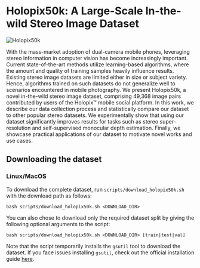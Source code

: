 # Holopix50k: A Large-Scale In-the-wild Stereo Image Dataset

![Holopix50k](https://github.com/LeiaInc/holopix50k/blob/pritish-leia/dataset-release/images/mosaic.png "Holopix50k")

With the mass-market adoption of dual-camera mobile phones, leveraging stereo information in computer vision has 
become increasingly important. Current state-of-the-art methods utilize learning-based  algorithms, where the 
amount and quality of training samples heavily influence results. Existing stereo image datasets are limited 
either in size or subject variety. Hence, algorithms trained on such datasets do not generalize well to scenarios 
encountered in mobile photography. We present Holopix50k, a novel in-the-wild stereo image dataset, comprising 49,368 
image pairs contributed by users of the Holopix™ mobile social platform. In this work, we describe our data collection 
process and statistically compare our dataset to other popular stereo datasets. We experimentally show that using our 
dataset significantly improves results for tasks such as stereo super-resolution and self-supervised monocular depth 
estimation. Finally, we showcase practical applications of our dataset to motivate novel works and use cases.

## Downloading the dataset

### Linux/MacOS

To download the complete dataset, run `scripts/download_holopix50k.sh` with the download path as follows:
```shell script
bash scripts/download_holopix50k.sh <DOWNLOAD_DIR>
```

You can also chose to download only the required dataset split by giving the following optional arguments to the script:
```shell script
bash scripts/download_holopix50k.sh <DOWNLOAD_DIR> [train|test|val]
```  

Note that the script temporarily installs the `gsutil` tool to download the dataset. If you face issues installing 
`gsutil`, check out the official installation guide [here](https://cloud.google.com/storage/docs/gsutil_install).
